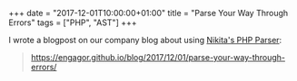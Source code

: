 +++
date = "2017-12-01T10:00:00+01:00"
title = "Parse Your Way Through Errors"
tags = ["PHP", "AST"]
+++

I wrote a blogpost on our company blog about using [Nikita's PHP Parser](https://github.com/nikic/PHP-Parser):

> https://engagor.github.io/blog/2017/12/01/parse-your-way-through-errors/
